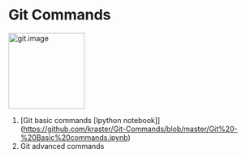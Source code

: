# Git Commands

<img src="https://www.atlassian.com/git/images/atlassian-getting-git-right.jpg" alt="git.image" style="width: 150px;"/>

1. [Git basic commands [Ipython notebook]] (https://github.com/kraster/Git-Commands/blob/master/Git%20-%20Basic%20commands.ipynb)
2. Git advanced commands
